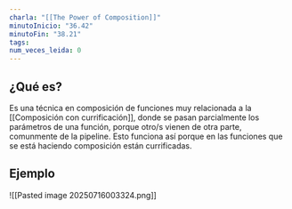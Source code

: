 ```yaml
---
charla: "[[The Power of Composition]]"
minutoInicio: "36.42"
minutoFin: "38.21"
tags: 
num_veces_leida: 0
---
```

## ¿Qué es?
Es una técnica en composición de funciones muy relacionada a la [[Composición con currificación]], donde se pasan parcialmente los parámetros de una función, porque otro/s vienen de otra parte, comunmente de la pipeline. Esto funciona así porque en las funciones que se está haciendo composición están currificadas.

## Ejemplo
![[Pasted image 20250716003324.png]]